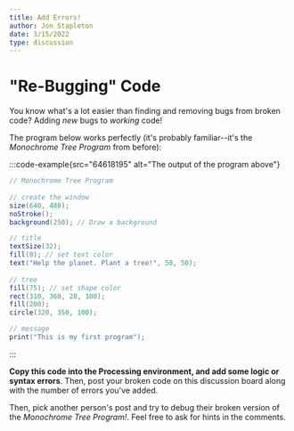 ```yaml
---
title: Add Errors!
author: Jon Stapleton
date: 3/15/2022
type: discussion
---
```


<!-- ::youtube[An explanation of how to engage with this discussion board]{#oXmKJ_tYg34} -->

# "Re-Bugging" Code

You know what's a lot easier than finding and removing bugs from broken code? Adding *new* bugs to *working* code!

The program below works perfectly (it's probably familiar--it's the *Monochrome Tree Program* from before):

:::code-example{src="64618195" alt="The output of the program above"}
```java
// Monochrome Tree Program
      
// create the window
size(640, 480);
noStroke();
background(250); // Draw a background 

// title
textSize(32);
fill(0); // set text color
text("Help the planet. Plant a tree!", 50, 50);
  
// tree
fill(75); // set shape color  
rect(310, 360, 20, 100);   
fill(200); 
circle(320, 350, 100);

// message
print("This is my first program");
```
:::

**Copy this code into the Processing environment, and add some logic or syntax errors**. Then, post your broken code on this discussion board along with the number of errors you've added.

Then, pick another person's post and try to debug their broken version of the *Monochrome Tree Program!*. Feel free to ask for hints in the comments.